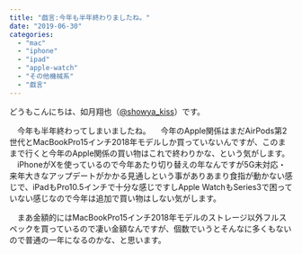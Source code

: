 ```yaml
---
title: "戯言:今年も半年終わりましたね。"
date: "2019-06-30"
categories: 
  - "mac"
  - "iphone"
  - "ipad"
  - "apple-watch"
  - "その他機械系"
  - "戯言"
---
```


どうもこんにちは、如月翔也（[@showya\_kiss](http://twitter.com/showya_kiss)）です。

　今年も半年終わってしまいましたね。 　今年のApple関係はまだAirPods第2世代とMacBookPro15インチ2018年モデルしか買っていないんですが、このままで行くと今年のApple関係の買い物はこれで終わりかな、という気がします。 　iPhoneがXを使っているので今年あたり切り替えの年なんですが5G未対応・来年大きなアップデートがかかる見通しという事がありあまり食指が動かない感じで、iPadもPro10.5インチで十分な感じですしApple WatchもSeries3で困っていない感じなので今年は追加で買い物はしない気がします。

　まあ金額的にはMacBookPro15インチ2018年モデルのストレージ以外フルスペックを買っているので凄い金額なんですが、個数でいうとそんなに多くもないので普通の一年になるのかな、と思います。
